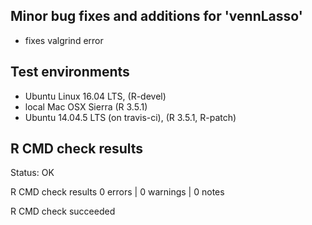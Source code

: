 
## Minor bug fixes and additions for 'vennLasso'

* fixes valgrind error

## Test environments

* Ubuntu Linux 16.04 LTS, (R-devel)
* local Mac OSX Sierra (R 3.5.1)
* Ubuntu 14.04.5 LTS (on travis-ci), (R 3.5.1, R-patch)

## R CMD check results

Status: OK



R CMD check results
0 errors | 0 warnings | 0 notes

R CMD check succeeded
